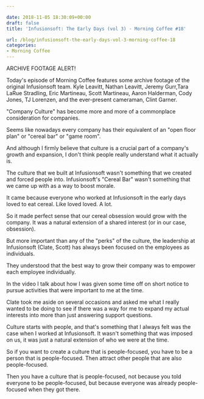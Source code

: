 ```yaml
---

date: 2018-11-05 18:30:09+00:00
draft: false
title: 'Infusionsoft: The Early Days (vol 3) - Morning Coffee #18'

url: /blog/infusionsoft-the-early-days-vol-3-morning-coffee-18
categories:
- Morning Coffee
---
```




 


ARCHIVE FOOTAGE ALERT!

Today's episode of Morning Coffee features some archive footage of the original Infusionsoft team. Kyle Leavitt, Nathan Leavitt, Jeremy Gurr,Tara LaRue Stradling, Eric Martineau, Scott Martineau, Aaron Halderman, Cody Jones, TJ Lorenzen, and the ever-present cameraman, Clint Garner.

"Company Culture" has become more and more of a commonplace consideration for companies. 

Seems like nowadays every company has their equivalent of an "open floor plan" or "cereal bar" or "game room".

And although I firmly believe that culture is a crucial part of a company's growth and expansion, I don't think people really understand what it actually is.

The culture that we built at Infusionsoft wasn't something that we created and forced people into. Infusionsoft's "Cereal Bar" wasn't something that we came up with as a way to boost morale.

It came because everyone who worked at Infusionsoft in the early days loved to eat cereal. Like loved loved. A lot.

So it made perfect sense that our cereal obsession would grow with the company. It was a natural extension of a shared interest (or in our case, obsession).

But more important than any of the "perks" of the culture, the leadership at Infusionsoft (Clate, Scott) has always been focused on the employees as individuals. 

They understood that the best way to grow their company was to empower each employee individually.

In the video I talk about how I was given some time off on short notice to pursue activities that were important to me at the time.

Clate took me aside on several occasions and asked me what I really wanted to be doing to see if there was a way for me to expand my actual interests into more than just answering support questions.

Culture starts with people, and that's something that I always felt was the case when I worked at Infusionsoft. It wasn't something that was imposed on us, it was just a natural extension of who we were at the time.

So if you want to create a culture that is people-focused, you have to be a person that is people-focused. Then attract other people that are also people-focused. 

Then you have a culture that is people-focused, not because you told everyone to be people-focused, but because everyone was already people-focused when they got there.
